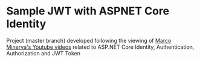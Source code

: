 # Sample JWT with ASPNET Core Identity

Project (master branch) developed following the viewing of <a href="https://www.youtube.com/user/marcominerva/videos">Marco Minerva's Youtube videos</a> related to ASP.NET Core Identity, Authentication, Authorization and JWT Token
